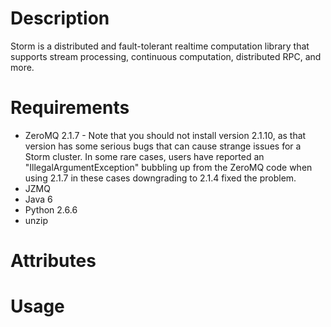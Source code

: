 # Description

Storm is a distributed and fault-tolerant realtime computation library that supports stream processing, continuous computation, distributed RPC, and more.

# Requirements

* ZeroMQ 2.1.7 - Note that you should not install version 2.1.10, as that version has some serious bugs that can cause strange issues for a Storm cluster. In some rare cases, users have reported an "IllegalArgumentException" bubbling up from the ZeroMQ code when using 2.1.7 in these cases downgrading to 2.1.4 fixed the problem.
* JZMQ
* Java 6
* Python 2.6.6
* unzip

# Attributes

# Usage

